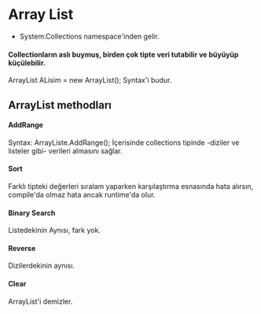 # Array List
* System.Collections namespace'inden gelir.
#### Collectionların aslı buymuş, birden çok tipte veri tutabilir ve büyüyüp küçülebilir.

ArrayList ALisim = new ArrayList(); Syntax'i budur.


## ArrayList methodları
#### AddRange
Syntax: ArrayListe.AddRange(); 
İçerisinde collections tipinde -diziler ve listeler gibi- verileri almasını sağlar.

#### Sort
Farklı tipteki değerleri sıralam yaparken karşılaştırma esnasında hata alırsın, compile'da olmaz hata ancak runtime'da olur.
#### Binary Search
Listedekinin Aynısı, fark yok.
#### Reverse 
Dizilerdekinin aynısı.
#### Clear
ArrayList'i demizler.
#### 